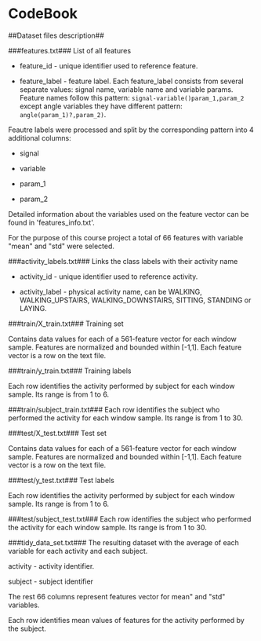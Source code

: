 CodeBook
======================================

##Dataset files description##

###features.txt###
List of all features

- feature_id - unique identifier used to reference feature.

- feature_label - feature label. Each feature_label consists from several separate values: signal name, variable name and variable params. Feature names follow this pattern: ```signal-variable()param_1,param_2``` except angle variables they have different pattern: ```angle(param_1)?,param_2)```.

Feautre labels were processed and split by the corresponding pattern into 4 additional columns:

- signal

- variable

- param_1

- param_2

Detailed information about the variables used on the feature vector can be found in 'features_info.txt'.

For the purpose of this course project a total of 66 features with variable "mean" and "std" were selected.

###activity_labels.txt###
Links the class labels with their activity name

- activity_id - unique identifier used to reference activity.

- activity_label - physical activity name, can be WALKING, WALKING_UPSTAIRS, WALKING_DOWNSTAIRS, SITTING, STANDING or LAYING.

###train/X_train.txt###
Training set

Contains data values for each of a 561-feature vector for each window sample. Features are normalized and bounded within [-1,1]. Each feature vector is a row on the text file.

###train/y_train.txt###
Training labels

Each row identifies the activity performed by subject for each window sample. Its range is from 1 to 6. 

###train/subject_train.txt###
Each row identifies the subject who performed the activity for each window sample. Its range is from 1 to 30. 

###test/X_test.txt###
Test set

Contains data values for each of a 561-feature vector for each window sample. Features are normalized and bounded within [-1,1]. Each feature vector is a row on the text file.

###test/y_test.txt###
Test labels

Each row identifies the activity performed by subject for each window sample. Its range is from 1 to 6.

###test/subject_test.txt###
Each row identifies the subject who performed the activity for each window sample. Its range is from 1 to 30. 


###tidy_data_set.txt###
The resulting dataset with the average of each variable for each activity and each subject.

activity - activity identifier.

subject - subject identifier

The rest 66 columns represent features vector for mean" and "std" variables.

Each row identifies mean values of features for the activity performed by the subject.







